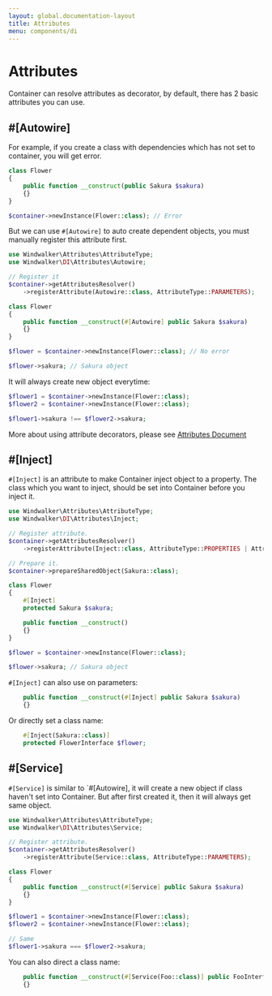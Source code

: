 ```yaml
---
layout: global.documentation-layout
title: Attributes
menu: components/di
---
```


# Attributes

Container can resolve attributes as decorator, by default, there has 2 basic attributes you can use.

## #[Autowire]

For example, if you create a class with dependencies which has not set to container, 
you will get error. 

```php
class Flower
{
    public function __construct(public Sakura $sakura) 
    {}
}

$container->newInstance(Flower::class); // Error
```

But we can use `#[Autowire]` to auto create dependent objects, you must manually register this attribute first.

```php
use Windwalker\Attributes\AttributeType;
use Windwalker\DI\Attributes\Autowire;

// Register it
$container->getAttributesResolver()
    ->registerAttribute(Autowire::class, AttributeType::PARAMETERS);

class Flower
{
    public function __construct(#[Autowire] public Sakura $sakura) 
    {}
}

$flower = $container->newInstance(Flower::class); // No error

$flower->sakura; // Sakura object
```

It will always create new object everytime:

```php
$flower1 = $container->newInstance(Flower::class);
$flower2 = $container->newInstance(Flower::class);

$flower1->sakura !== $flower2->sakura;
```

More about using attribute decorators, please see [Attributes Document](../attributes/)

## #[Inject]

`#[Inject]` is an attribute to make Container inject object to a property. The class which you want to inject, should 
be set into Container before you inject it.

```php
use Windwalker\Attributes\AttributeType;
use Windwalker\DI\Attributes\Inject;

// Register attribute.
$container->getAttributesResolver()
    ->registerAttribute(Inject::class, AttributeType::PROPERTIES | AttributeType::PARAMETERS);

// Prepare it.
$container->prepareSharedObject(Sakura::class);

class Flower
{
    #[Inject]
    protected Sakura $sakura;

    public function __construct() 
    {}
}

$flower = $container->newInstance(Flower::class);

$flower->sakura; // Sakura object
```

`#[Inject]` can also use on parameters:

```php
    public function __construct(#[Inject] public Sakura $sakura) 
    {}
```

Or directly set a class name:

```php
    #[Inject(Sakura::class)]
    protected FlowerInterface $flower;
```

## #[Service]

`#[Service]` is similar to `#[Autowire], it will create a new object if class haven't set into Container. 
But after first created it, then it will always get same object.

```php
use Windwalker\Attributes\AttributeType;
use Windwalker\DI\Attributes\Service;

// Register attribute.
$container->getAttributesResolver()
    ->registerAttribute(Service::class, AttributeType::PARAMETERS);

class Flower
{
    public function __construct(#[Service] public Sakura $sakura) 
    {}
}

$flower1 = $container->newInstance(Flower::class);
$flower2 = $container->newInstance(Flower::class);

// Same
$flower1->sakura === $flower2->sakura;
```

You can also direct a class name:

```php
    public function __construct(#[Service(Foo::class)] public FooInterface $foo) 
    {}
```

